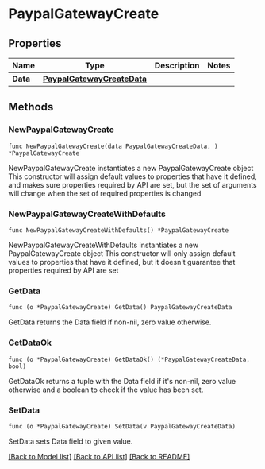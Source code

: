 # PaypalGatewayCreate

## Properties

Name | Type | Description | Notes
------------ | ------------- | ------------- | -------------
**Data** | [**PaypalGatewayCreateData**](PaypalGatewayCreateData.md) |  | 

## Methods

### NewPaypalGatewayCreate

`func NewPaypalGatewayCreate(data PaypalGatewayCreateData, ) *PaypalGatewayCreate`

NewPaypalGatewayCreate instantiates a new PaypalGatewayCreate object
This constructor will assign default values to properties that have it defined,
and makes sure properties required by API are set, but the set of arguments
will change when the set of required properties is changed

### NewPaypalGatewayCreateWithDefaults

`func NewPaypalGatewayCreateWithDefaults() *PaypalGatewayCreate`

NewPaypalGatewayCreateWithDefaults instantiates a new PaypalGatewayCreate object
This constructor will only assign default values to properties that have it defined,
but it doesn't guarantee that properties required by API are set

### GetData

`func (o *PaypalGatewayCreate) GetData() PaypalGatewayCreateData`

GetData returns the Data field if non-nil, zero value otherwise.

### GetDataOk

`func (o *PaypalGatewayCreate) GetDataOk() (*PaypalGatewayCreateData, bool)`

GetDataOk returns a tuple with the Data field if it's non-nil, zero value otherwise
and a boolean to check if the value has been set.

### SetData

`func (o *PaypalGatewayCreate) SetData(v PaypalGatewayCreateData)`

SetData sets Data field to given value.



[[Back to Model list]](../README.md#documentation-for-models) [[Back to API list]](../README.md#documentation-for-api-endpoints) [[Back to README]](../README.md)


